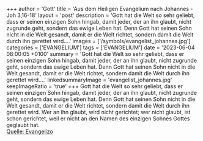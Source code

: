 +++
author = 'Gott'
title = 'Aus dem Heiligen Evangelium nach Johannes - Joh 3,16-18'
layout = 'post'
description = 'Gott hat die Welt so sehr geliebt, dass er seinen einzigen Sohn hingab, damit jeder, der an ihn glaubt, nicht zugrunde geht, sondern das ewige Leben hat. Denn Gott hat seinen Sohn nicht in die Welt gesandt, damit er die Welt richtet, sondern damit die Welt durch ihn gerettet wird....'
images = ['/symbols/evangelist_johannes.jpg']
categories = ['EVANGELIUM']
tags = ['EVANGELIUM']
date = '2023-06-04 08:00:05 +0100'
summary = 'Gott hat die Welt so sehr geliebt, dass er seinen einzigen Sohn hingab, damit jeder, der an ihn glaubt, nicht zugrunde geht, sondern das ewige Leben hat. Denn Gott hat seinen Sohn nicht in die Welt gesandt, damit er die Welt richtet, sondern damit die Welt durch ihn gerettet wird....'
linkedsummaryImage = 'evangelist_johannes.jpg'
keepImageRatio = 'true'
+++
Gott hat die Welt so sehr geliebt, dass er seinen einzigen Sohn hingab, damit jeder, der an ihn glaubt, nicht zugrunde geht, sondern das ewige Leben hat.
Denn Gott hat seinen Sohn nicht in die Welt gesandt, damit er die Welt richtet, sondern damit die Welt durch ihn gerettet wird.<!--more-->
Wer an ihn glaubt, wird nicht gerichtet; wer nicht glaubt, ist schon gerichtet, weil er nicht an den Namen des einzigen Sohnes Gottes geglaubt hat.<br> [Quelle: Evangelizo](https://evangeliumtagfuertag.org/DE/gospel)